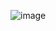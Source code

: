![image](https://github.com/weilun320/49-RESTful-ExpressJs-pgSQL-Login-App/assets/41337787/d72d3107-40e4-4cfa-8ca4-59fbf0d05548)

